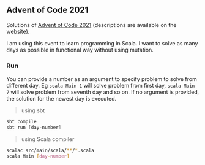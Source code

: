 ## Advent of Code 2021

Solutions of [Advent of Code 2021](https://adventofcode.com/2021) (descriptions are available on the website).

I am using this event to learn programming in Scala.
I want to solve as many days as possible in functional way without using mutation.

### Run

You can provide a number as an argument to specify problem to solve from different day.
Eg `scala Main 1` will solve problem from first day, `scala Main 7` will solve problem from seventh day and so on.
If no argument is provided, the solution for the newest day is executed.

> using sbt
 
```sbt
sbt compile
sbt run [day-number]
```

> using Scala compiler

```bash
scalac src/main/scala/**/*.scala
scala Main [day-number]
```
